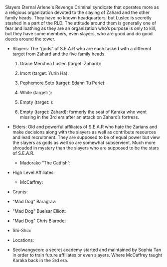 Slayers Eternal Arlene's Revenge
Criminal syndicate that operates more as a religious organization devoted to the slaying of Zahard and the other family heads. They have no known headquarters, but Luslec is secretly stashed in a part of the RLD. The attitude around them is generally one of fear and loathing as they are an organization who’s purpose is only to kill, but they have some members, even slayers, who are good and do good deeds around the tower. 


- Slayers: The “gods” of S.E.A.R who are each tasked with a different target from Zahard and the five family heads. 
	1. Grace Merchea Luslec (target: Zahard):
    
	2. Imort (target: Yurin Ha):
    
	3. Pephemore Seto (target: Edahn Tu Perie):
    
	4. White (target: ):
    
	5. Empty (target: ):
    
	6. Empty (target: Zahard): formerly the seat of Karaka who went missing in the 3rd era after an attack on Zahard’s fortress. 
    

- Elders: Old and powerful affiliates of S.E.A.R who hate the Zarians and make decisions along with the slayers as well as contribute resources and lead recruitment. They are supposed to be of equal power but view the slayers as gods as well so are somewhat subservient. Much more shrouded in mystery than the slayers who are supposed to be the stars of S.E.A.R. 
	- Madorako “The Catfish”:

- High Level Affiliates:
	- McCaffrey:

- Grunts:
- “Mad Dog” Baragrav:
- "Mad Dog" Buelsar Elliott: 
- "Mad Dog" Chris Blarode: 
- Shi-Shia:

- Locations:
- Seolwangyeon: a secret academy started and maintained by Sophia Tan in order to train future affiliates or even slayers. Where McCaffrey taught Karaka back in the 3rd era.